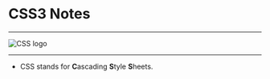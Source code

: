 # CSS3 Notes

<hr>

![CSS logo](https://cdn.worldvectorlogo.com/logos/css3.svg)

<hr>

- CSS stands for **C**ascading **S**tyle **S**heets.